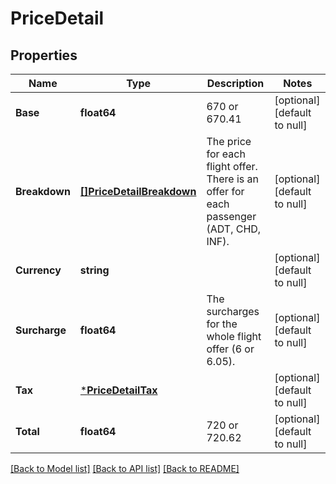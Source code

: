 # PriceDetail

## Properties
Name | Type | Description | Notes
------------ | ------------- | ------------- | -------------
**Base** | **float64** | 670 or 670.41 | [optional] [default to null]
**Breakdown** | [**[]PriceDetailBreakdown**](PriceDetailBreakdown.md) | The price for each flight offer. There is an offer for each passenger (ADT, CHD, INF). | [optional] [default to null]
**Currency** | **string** |  | [optional] [default to null]
**Surcharge** | **float64** | The surcharges for the whole flight offer (6 or 6.05). | [optional] [default to null]
**Tax** | [***PriceDetailTax**](PriceDetailTax.md) |  | [optional] [default to null]
**Total** | **float64** | 720 or 720.62 | [optional] [default to null]

[[Back to Model list]](../README.md#documentation-for-models) [[Back to API list]](../README.md#documentation-for-api-endpoints) [[Back to README]](../README.md)


